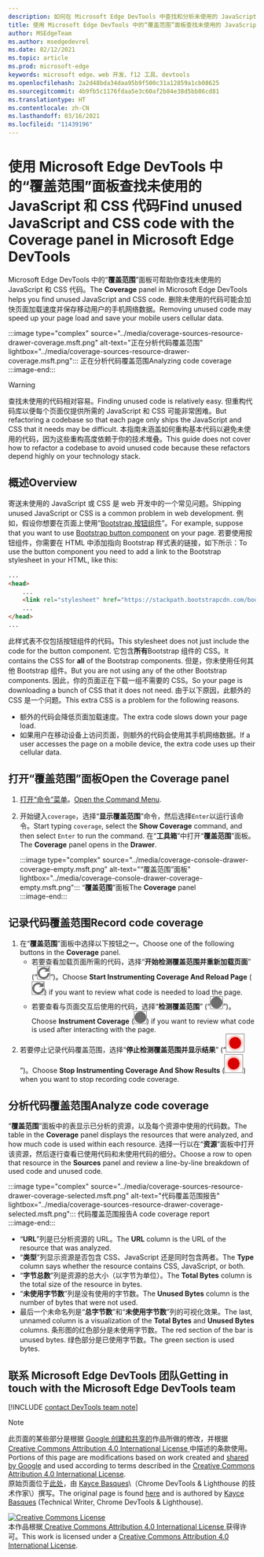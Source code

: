 ```yaml
---
description: 如何在 Microsoft Edge DevTools 中查找和分析未使用的 JavaScript 和 CSS 代码。
title: 使用 Microsoft Edge DevTools 中的“覆盖范围”面板查找未使用的 JavaScript 和 CSS 代码
author: MSEdgeTeam
ms.author: msedgedevrel
ms.date: 02/12/2021
ms.topic: article
ms.prod: microsoft-edge
keywords: microsoft edge、web 开发、f12 工具、devtools
ms.openlocfilehash: 2a2d48bda34daa95b9f500c31a12859a1cb08625
ms.sourcegitcommit: 4b9fb5c1176fdaa5e3c60af2b84e38d5bb86cd81
ms.translationtype: HT
ms.contentlocale: zh-CN
ms.lasthandoff: 03/16/2021
ms.locfileid: "11439196"
---
```

<!-- Copyright Kayce Basques 

   Licensed under the Apache License, Version 2.0 (the "License");
   you may not use this file except in compliance with the License.
   You may obtain a copy of the License at

       https://www.apache.org/licenses/LICENSE-2.0

   Unless required by applicable law or agreed to in writing, software
   distributed under the License is distributed on an "AS IS" BASIS,
   WITHOUT WARRANTIES OR CONDITIONS OF ANY KIND, either express or implied.
   See the License for the specific language governing permissions and
   limitations under the License.  -->

# <a name="find-unused-javascript-and-css-code-with-the-coverage-panel-in-microsoft-edge-devtools"></a><span data-ttu-id="ef4b0-104">使用 Microsoft Edge DevTools 中的“覆盖范围”面板查找未使用的 JavaScript 和 CSS 代码</span><span class="sxs-lookup"><span data-stu-id="ef4b0-104">Find unused JavaScript and CSS code with the Coverage panel in Microsoft Edge DevTools</span></span>  

<span data-ttu-id="ef4b0-105">Microsoft Edge DevTools 中的“**覆盖范围**”面板可帮助你查找未使用的 JavaScript 和 CSS 代码。</span><span class="sxs-lookup"><span data-stu-id="ef4b0-105">The **Coverage** panel in Microsoft Edge DevTools helps you find unused JavaScript and CSS code.</span></span>  <span data-ttu-id="ef4b0-106">删除未使用的代码可能会加快页面加载速度并保存移动用户的手机网络数据。</span><span class="sxs-lookup"><span data-stu-id="ef4b0-106">Removing unused code may speed up your page load and save your mobile users cellular data.</span></span>  

:::image type="complex" source="../media/coverage-sources-resource-drawer-coverage.msft.png" alt-text="正在分析代码覆盖范围" lightbox="../media/coverage-sources-resource-drawer-coverage.msft.png":::
   <span data-ttu-id="ef4b0-108">正在分析代码覆盖范围</span><span class="sxs-lookup"><span data-stu-id="ef4b0-108">Analyzing code coverage</span></span>  
:::image-end:::  

> [!WARNING]
> <span data-ttu-id="ef4b0-109">查找未使用的代码相对容易。</span><span class="sxs-lookup"><span data-stu-id="ef4b0-109">Finding unused code is relatively easy.</span></span>  <span data-ttu-id="ef4b0-110">但重构代码库以便每个页面仅提供所需的 JavaScript 和 CSS 可能非常困难。</span><span class="sxs-lookup"><span data-stu-id="ef4b0-110">But refactoring a codebase so that each page only ships the JavaScript and CSS that it needs may be difficult.</span></span>  <span data-ttu-id="ef4b0-111">本指南未涵盖如何重构基本代码以避免未使用的代码，因为这些重构高度依赖于你的技术堆叠。</span><span class="sxs-lookup"><span data-stu-id="ef4b0-111">This guide does not cover how to refactor a codebase to avoid unused code because these refactors depend highly on your technology stack.</span></span>  

## <a name="overview"></a><span data-ttu-id="ef4b0-112">概述</span><span class="sxs-lookup"><span data-stu-id="ef4b0-112">Overview</span></span>  

<span data-ttu-id="ef4b0-113">寄送未使用的 JavaScript 或 CSS 是 web 开发中的一个常见问题。</span><span class="sxs-lookup"><span data-stu-id="ef4b0-113">Shipping unused JavaScript or CSS is a common problem in web development.</span></span>  <span data-ttu-id="ef4b0-114">例如，假设你想要在页面上使用“[Bootstrap 按钮组件][BootstrapButtons]”。</span><span class="sxs-lookup"><span data-stu-id="ef4b0-114">For example, suppose that you want to use [Bootstrap button component][BootstrapButtons] on your page.</span></span>  <span data-ttu-id="ef4b0-115">若要使用按钮组件，你需要在 HTML 中添加指向 Bootstrap 样式表的链接，如下所示：</span><span class="sxs-lookup"><span data-stu-id="ef4b0-115">To use the button component you need to add a link to the Bootstrap stylesheet in your HTML, like this:</span></span>  

```html
...
<head>
    ...
    <link rel="stylesheet" href="https://stackpath.bootstrapcdn.com/bootstrap/4.3.1/css/bootstrap.min.css" integrity="sha384-ggOyR0iXCbMQv3Xipma34MD+dH/1fQ784/j6cY/iJTQUOhcWr7x9JvoRxT2MZw1T" crossorigin="anonymous">
    ...
</head>
...
```  

<span data-ttu-id="ef4b0-116">此样式表不仅包括按钮组件的代码。</span><span class="sxs-lookup"><span data-stu-id="ef4b0-116">This stylesheet does not just include the code for the button component.</span></span>  <span data-ttu-id="ef4b0-117">它包含**所有**Bootstrap 组件的 CSS。</span><span class="sxs-lookup"><span data-stu-id="ef4b0-117">It contains the CSS for **all** of the Bootstrap components.</span></span>  <span data-ttu-id="ef4b0-118">但是，你未使用任何其他 Bootstrap 组件。</span><span class="sxs-lookup"><span data-stu-id="ef4b0-118">But you are not using any of the other Bootstrap components.</span></span>  <span data-ttu-id="ef4b0-119">因此，你的页面正在下载一组不需要的 CSS。</span><span class="sxs-lookup"><span data-stu-id="ef4b0-119">So your page is downloading a bunch of CSS that it does not need.</span></span>  <span data-ttu-id="ef4b0-120">由于以下原因，此额外的 CSS 是一个问题。</span><span class="sxs-lookup"><span data-stu-id="ef4b0-120">This extra CSS is a problem for the following reasons.</span></span>  

*   <span data-ttu-id="ef4b0-121">额外的代码会降低页面加载速度。</span><span class="sxs-lookup"><span data-stu-id="ef4b0-121">The extra code slows down your page load.</span></span>  <!--Navigate to [Render-Blocking CSS][render].  -->  
*   <span data-ttu-id="ef4b0-122">如果用户在移动设备上访问页面，则额外的代码会使用其手机网络数据。</span><span class="sxs-lookup"><span data-stu-id="ef4b0-122">If a user accesses the page on a mobile device, the extra code uses up their cellular data.</span></span>  
    
<!--[render]: /web/fundamentals/performance/critical-rendering-path/render-blocking-css  -->  

## <a name="open-the-coverage-panel"></a><span data-ttu-id="ef4b0-123">打开“覆盖范围”面板</span><span class="sxs-lookup"><span data-stu-id="ef4b0-123">Open the Coverage panel</span></span>  

1.  <span data-ttu-id="ef4b0-124">[打开“命令”菜单][DevToolsCommandMenu]。</span><span class="sxs-lookup"><span data-stu-id="ef4b0-124">[Open the Command Menu][DevToolsCommandMenu].</span></span>  
1.  <span data-ttu-id="ef4b0-125">开始键入`coverage`，选择“**显示覆盖范围**”命令，然后选择`Enter`以运行该命令。</span><span class="sxs-lookup"><span data-stu-id="ef4b0-125">Start typing `coverage`, select the **Show Coverage** command, and then select `Enter` to run the command.</span></span>  <span data-ttu-id="ef4b0-126">在“**工具箱**”中打开“**覆盖范围**”面板。</span><span class="sxs-lookup"><span data-stu-id="ef4b0-126">The **Coverage** panel opens in the **Drawer**.</span></span>  

    :::image type="complex" source="../media/coverage-console-drawer-coverage-empty.msft.png" alt-text="“覆盖范围”面板" lightbox="../media/coverage-console-drawer-coverage-empty.msft.png":::
       <span data-ttu-id="ef4b0-128">“**覆盖范围**”面板</span><span class="sxs-lookup"><span data-stu-id="ef4b0-128">The **Coverage** panel</span></span>  
    :::image-end:::  
    
## <a name="record-code-coverage"></a><span data-ttu-id="ef4b0-129">记录代码覆盖范围</span><span class="sxs-lookup"><span data-stu-id="ef4b0-129">Record code coverage</span></span>  

1.  <span data-ttu-id="ef4b0-130">在“**覆盖范围**”面板中选择以下按钮之一。</span><span class="sxs-lookup"><span data-stu-id="ef4b0-130">Choose one of the following buttons in the **Coverage** panel.</span></span>  
    *   <span data-ttu-id="ef4b0-131">若要查看加载页面所需的代码，选择“**开始检测覆盖范围并重新加载页面**” \(“![开始检测覆盖范围并重新加载页面](../media/reload-icon.msft.png)”\)。</span><span class="sxs-lookup"><span data-stu-id="ef4b0-131">Choose **Start Instrumenting Coverage And Reload Page** \(![Start Instrumenting Coverage And Reload Page](../media/reload-icon.msft.png)\) if you want to review what code is needed to load the page.</span></span>  
    *   <span data-ttu-id="ef4b0-132">若要查看与页面交互后使用的代码，选择“**检测覆盖范围**” \(“![检测覆盖范围](../media/record-icon.msft.png)”\)。</span><span class="sxs-lookup"><span data-stu-id="ef4b0-132">Choose **Instrument Coverage** \(![Instrument Coverage](../media/record-icon.msft.png)\) if you want to review what code is used after interacting with the page.</span></span>  
1.  <span data-ttu-id="ef4b0-133">若要停止记录代码覆盖范围，选择“**停止检测覆盖范围并显示结果**” \(“![停止检测覆盖范围并显示结果](../media/stop-icon.msft.png)”\)。</span><span class="sxs-lookup"><span data-stu-id="ef4b0-133">Choose **Stop Instrumenting Coverage And Show Results** \(![Stop Instrumenting Coverage And Show Results](../media/stop-icon.msft.png)\) when you want to stop recording code coverage.</span></span>  
    
## <a name="analyze-code-coverage"></a><span data-ttu-id="ef4b0-134">分析代码覆盖范围</span><span class="sxs-lookup"><span data-stu-id="ef4b0-134">Analyze code coverage</span></span>  

<span data-ttu-id="ef4b0-135">“**覆盖范围**”面板中的表显示已分析的资源，以及每个资源中使用的代码数。</span><span class="sxs-lookup"><span data-stu-id="ef4b0-135">The table in the **Coverage** panel displays the resources that were analyzed, and how much code is used within each resource.</span></span>  <span data-ttu-id="ef4b0-136">选择一行以在“**资源**”面板中打开该资源，然后逐行查看已使用代码和未使用代码的细分。</span><span class="sxs-lookup"><span data-stu-id="ef4b0-136">Choose a row to open that resource in the **Sources** panel and review a line-by-line breakdown of used code and unused code.</span></span>  

:::image type="complex" source="../media/coverage-sources-resource-drawer-coverage-selected.msft.png" alt-text="代码覆盖范围报告" lightbox="../media/coverage-sources-resource-drawer-coverage-selected.msft.png":::
   <span data-ttu-id="ef4b0-138">代码覆盖范围报告</span><span class="sxs-lookup"><span data-stu-id="ef4b0-138">A code coverage report</span></span>  
:::image-end:::  

*   <span data-ttu-id="ef4b0-139">“**URL**”列是已分析资源的 URL。</span><span class="sxs-lookup"><span data-stu-id="ef4b0-139">The **URL** column is the URL of the resource that was analyzed.</span></span>  
*   <span data-ttu-id="ef4b0-140">“**类型**”列显示资源是否包含 CSS、JavaScript 还是同时包含两者。</span><span class="sxs-lookup"><span data-stu-id="ef4b0-140">The **Type** column says whether the resource contains CSS, JavaScript, or both.</span></span>  
*   <span data-ttu-id="ef4b0-141">“**字节总数**”列是资源的总大小（以字节为单位）。</span><span class="sxs-lookup"><span data-stu-id="ef4b0-141">The **Total Bytes** column is the total size of the resource in bytes.</span></span>  
*   <span data-ttu-id="ef4b0-142">“**未使用字节数**”列是没有使用的字节数。</span><span class="sxs-lookup"><span data-stu-id="ef4b0-142">The **Unused Bytes** column is the number of bytes that were not used.</span></span>  
*   <span data-ttu-id="ef4b0-143">最后一个未命名列是“**总字节数**”和“**未使用字节数**”列的可视化效果。</span><span class="sxs-lookup"><span data-stu-id="ef4b0-143">The last, unnamed column is a visualization of the **Total Bytes** and **Unused Bytes** columns.</span></span>  <span data-ttu-id="ef4b0-144">条形图的红色部分是未使用字节数。</span><span class="sxs-lookup"><span data-stu-id="ef4b0-144">The red section of the bar is unused bytes.</span></span>  <span data-ttu-id="ef4b0-145">绿色部分是已使用字节数。</span><span class="sxs-lookup"><span data-stu-id="ef4b0-145">The green section is used bytes.</span></span>  
    
## <a name="getting-in-touch-with-the-microsoft-edge-devtools-team"></a><span data-ttu-id="ef4b0-146">联系 Microsoft Edge DevTools 团队</span><span class="sxs-lookup"><span data-stu-id="ef4b0-146">Getting in touch with the Microsoft Edge DevTools team</span></span>  

[!INCLUDE [contact DevTools team note](../includes/contact-devtools-team-note.md)]  

<!-- links -->  

[DevToolsCommandMenu]: ../command-menu/index.md "使用 Microsoft Edge DevTools 命令菜单运行命令| Microsoft Docs"  

[BootstrapButtons]: https://getbootstrap.com/docs/4.3/components/buttons "按钮 - Bootstrap"  

> [!NOTE]
> <span data-ttu-id="ef4b0-149">此页面的某些部分是根据 [Google 创建和共享的][GoogleSitePolicies]作品所做的修改，并根据[ Creative Commons Attribution 4.0 International License ][CCA4IL]中描述的条款使用。</span><span class="sxs-lookup"><span data-stu-id="ef4b0-149">Portions of this page are modifications based on work created and [shared by Google][GoogleSitePolicies] and used according to terms described in the [Creative Commons Attribution 4.0 International License][CCA4IL].</span></span>  
> <span data-ttu-id="ef4b0-150">原始页面位于[此处](https://developers.google.com/web/tools/chrome-devtools/coverage/index)，由 [Kayce Basques][KayceBasques]\（Chrome DevTools \& Lighthouse 的技术作家\）撰写。</span><span class="sxs-lookup"><span data-stu-id="ef4b0-150">The original page is found [here](https://developers.google.com/web/tools/chrome-devtools/coverage/index) and is authored by [Kayce Basques][KayceBasques] \(Technical Writer, Chrome DevTools \& Lighthouse\).</span></span>  

[![Creative Commons License][CCby4Image]][CCA4IL]  
<span data-ttu-id="ef4b0-152">本作品根据[ Creative Commons Attribution 4.0 International License ][CCA4IL]获得许可。</span><span class="sxs-lookup"><span data-stu-id="ef4b0-152">This work is licensed under a [Creative Commons Attribution 4.0 International License][CCA4IL].</span></span>  

[CCA4IL]: https://creativecommons.org/licenses/by/4.0  
[CCby4Image]: https://i.creativecommons.org/l/by/4.0/88x31.png  
[GoogleSitePolicies]: https://developers.google.com/terms/site-policies  
[KayceBasques]: https://developers.google.com/web/resources/contributors/kaycebasques  
